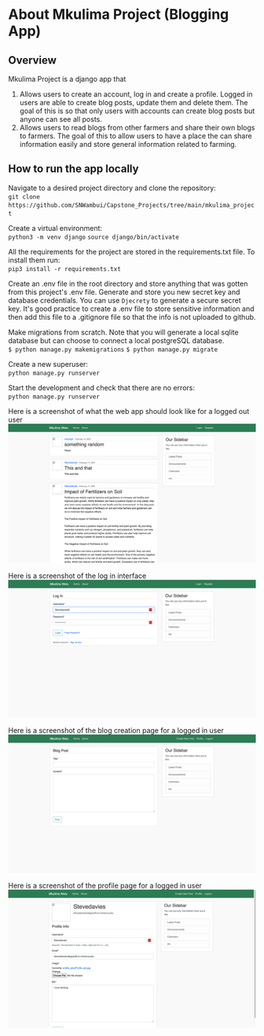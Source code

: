 # About Mkulima Project (Blogging App)

## Overview
Mkulima Project is a django app that 
1. Allows users to create an account, log in and create a profile. Logged in users are able to create blog posts, update them and delete them. The goal of this is so that only users with accounts can create blog posts but anyone can see all posts. 
2. Allows users to read blogs from other farmers and share their own blogs to farmers. The goal of this to allow users to have a place the can share information easily and store general information related to farming.

## How to run the app locally
Navigate to a desired project directory and clone the repository:<br>
`git clone https://github.com/SNWambui/Capstone_Projects/tree/main/mkulima_project`

Create a virtual environment:<br>
`python3 -m venv django`
`source django/bin/activate`

All the requirements for the project are stored in the requirements.txt file. To install them run:<br>
`pip3 install -r requirements.txt`

Create an .env file in the root directory and store anything that was gotten from this project's .env file. Generate and store you new secret key and database credentials. You can use `Djecrety` to generate a secure secret key. It's good practice to create a .env file to store sensitive information and then add this file to a .gitignore file so that the info is not uploaded to github.

Make migrations from scratch. Note that you will generate a local sqlite database but can choose to connect a local postgreSQL database.<br>
`$ python manage.py makemigrations`
`$ python manage.py migrate`

Create a new superuser:<br>
`python manage.py runserver`

Start the development and check that there are no errors:<br>
`python manage.py runserver`

Here is a screenshot of what the web app should look like for a logged out user![](Mkulima_wetu_1.jpeg)

Here is a screenshot of the log in interface
![](Mkulima_wetu_2.jpeg)

Here is a screenshot of the blog creation page for a logged in user
![](Mkulima_wetu_3.jpeg)

Here is a screenshot of the profile page for a logged in user
![](Mkulima_wetu_4.jpeg)